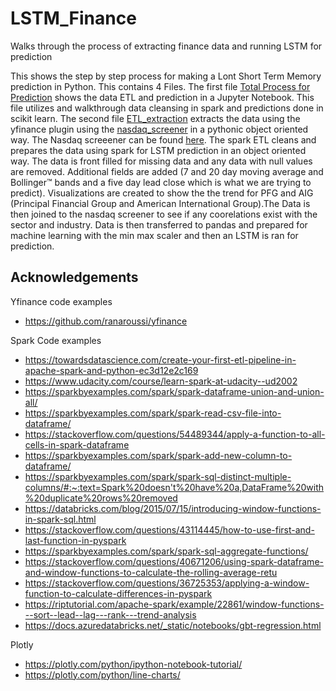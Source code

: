 # LSTM_Finance
Walks through the process of extracting finance data and running LSTM for prediction

This shows the step by step process for making a Lont Short Term Memory prediction in Python. This contains 4 Files. The first file [Total Process for Prediction](https://github.com/akniels/LSTM_Finance/blob/main/Total%20Process%20for%20Prediction.ipynb) shows the data ETL and prediction in a Jupyter Notebook. This file utilizes and walkthrough data cleansing in spark and predictions done in scikit learn. The second file [ETL_extraction](https://github.com/akniels/LSTM_Finance/blob/main/etl.py) extracts the data using the yfinance plugin using the [nasdaq_screener](https://github.com/akniels/LSTM_Finance/blob/main/nasdaq_screener.csv) in a pythonic object oriented way. The Nasdaq screeener can be found [here](https://www.nasdaq.com/market-activity/stocks/screener). The spark ETL cleans and prepares the data using spark for LSTM prediction in an object oriented way. The data is front filled for missing data and any data with null values are removed. Additional fields are added (7 and 20 day moving average and Bollinger™ bands and a five day lead close which is what we are trying to predict). Visualizations are created to show the the trend for PFG and AIG (Principal Financial Group and American International Group).The Data is then joined to the nasdaq screener to see if any coorelations exist with the sector and industry. Data is then transferred to pandas and prepared for machine learning with the min max scaler and then an LSTM is ran for prediction.

## Acknowledgements
Yfinance code examples
* https://github.com/ranaroussi/yfinance

Spark Code examples
* https://towardsdatascience.com/create-your-first-etl-pipeline-in-apache-spark-and-python-ec3d12e2c169
* https://www.udacity.com/course/learn-spark-at-udacity--ud2002
* https://sparkbyexamples.com/spark/spark-dataframe-union-and-union-all/
* https://sparkbyexamples.com/spark/spark-read-csv-file-into-dataframe/
* https://stackoverflow.com/questions/54489344/apply-a-function-to-all-cells-in-spark-dataframe
* https://sparkbyexamples.com/spark/spark-add-new-column-to-dataframe/
* https://sparkbyexamples.com/spark/spark-sql-distinct-multiple-columns/#:~:text=Spark%20doesn't%20have%20a,DataFrame%20with%20duplicate%20rows%20removed
* https://databricks.com/blog/2015/07/15/introducing-window-functions-in-spark-sql.html
* https://stackoverflow.com/questions/43114445/how-to-use-first-and-last-function-in-pyspark
* https://sparkbyexamples.com/spark/spark-sql-aggregate-functions/
* https://stackoverflow.com/questions/40671206/using-spark-dataframe-and-window-functions-to-calculate-the-rolling-average-retu
* https://stackoverflow.com/questions/36725353/applying-a-window-function-to-calculate-differences-in-pyspark
* https://riptutorial.com/apache-spark/example/22861/window-functions---sort--lead--lag---rank---trend-analysis
* https://docs.azuredatabricks.net/_static/notebooks/gbt-regression.html

Plotly
* https://plotly.com/python/ipython-notebook-tutorial/
* https://plotly.com/python/line-charts/

